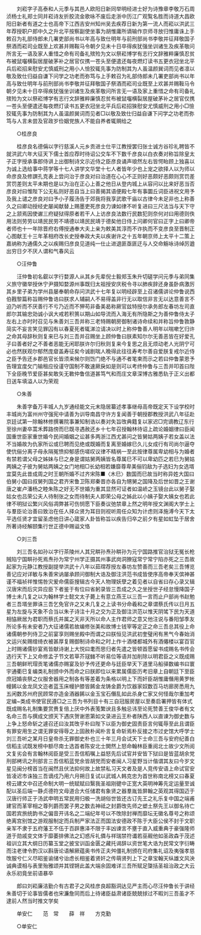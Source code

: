 <!-- { "loadSidebar": true } -->
　　刘崧字子高泰和人元季与其邑人欧阳日新同举明经进士好为诗豫章李敬万石周浈杨士礼郑士同并崧诗友折胶流金歌咏不废后走浙中历江广观覧名胜而诗道大昌欧阳日新者有道之士也高帝下江西吉安州知州吴去疾荐日新为第一流人而崧以洪武三年荐授职户郎中久之升北平按察副使坐事为胡惟庸所谪输作京师寻放归惟庸诛上手敕召为礼部侍郎未几署吏部尚书以年高与致仕明年与前刑部尚书李敬并征拜敬国子祭酒而崧司业既至上欢甚并赐鞍马令朝夕见未十日卒得疾犹强坐训诸生及疾革敬问所言无一语及家人重惜之命有司备礼殡殓为文以祭崧博学有志行文辞雅粹廉慎忍贫布被鼠囓横裂居屋破茅补之居官仅携一苍头至便遣还每夜燃灯读书五更衣冠坐北平兵后崧招来慰安尤慎威刑之用小人憸狡辄先事为防制其为人虽温颜巽词而见者凛以敬及致仕归益自谦下问学之功老而弥笃与上手敕召为礼部侍郎未几署吏部尚书以年高与致仕明年与前刑部尚书李敬并征拜敬国子祭酒而崧司业既至上欢甚并赐鞍马令朝夕见未十日卒得疾犹强坐训诸生及疾革敬问所言无一语及家上重惜之命有司备礼殡殓为文以祭崧博学有志行文辞雅粹廉慎忍贫布被鼠囓横裂居屋破茅补之居官仅携一苍头至便遣还每夜燃灯读书五更衣冠坐北平兵后崧招猍慰安尤慎威刑之用小□憸狡辄先事为防制其为人虽温颜巽词而见者□以敬及致仕归益自谦下问学之功老而弥笃与人言未尝及官政岁俭姻党族人不能自养者辄赒给之 

　　○桂彦良 

　　桂彦良名德偁以字行慈溪人元乡贡进士仕平江教授罢归张士诚方谷珍礼聘皆不就洪武六年大征天下儒士首应荐时待诏公交车不下数千彦良以白衣奏对称旨除皇太子正字授承事郎侍讲上出御制诗文示近侍之臣彦良诵声琅然左右皆愕眙顾上独喜以为诚上选给事中蒋学等十七人讲学文华堂十七人者皆年少也上宠之欲择人以为师以命彦良及修譔孔克表上尝问治于彦良对曰治道在心心不正则好恶颇好恶颇则赏罚差赏罚差则太平未期也是以为治在正心上善之他日从登内城上从容问以比来好恶当否彦良对曰惟陛下公无私则好恶自当上曰善揭其语便殿七年有事圜丘词臣进祝文用予及我上谴之彦良对曰予小子履汤告于郊我将我享武歌干庙以古律今未足非也上称善久之曰卿动授经史屡闻献替上赐墨吏死彦良力谏如律不听复进曰三尺法当与天下守之上颔焉因使谳三府疑狱得原者若干人上访彦良法数行民数犯则奈何对曰用德则佚用法则劳劳以靖民民劳不靖德以靖民民靖于德矣他日侍上问卿何官曰正字上曰卿帝者师也十一年除晋府右傅授通奉大夫上亲为敕美其淳而不诈执而不变彦良至晋制正心图献王十三年革相府改长史授奉政大夫以疾谢许之十五年朝京师上太平十二策上嘉纳称为通儒久之以疾赐归彦良见道纯一仕止进退匪亟匪迂与人交命觞咏诗绰厉遒出穷日夕不厌人谓和气春风云 

　　○汪仲鲁 

　　汪仲鲁初名叡以字行婺源人从其乡先辈倪士毅郑玉朱升切磋学问元季与弟同集义旅守徽举授休宁尹摄知婺源州事既归太祖授安庆税令寻以肺疾辞还身虽卧病激厉其乡里子弟为学州县屡奉朝命存问洪武十七年复以明经辟至上召诸儒讲论仲鲁说西伯戡黎篇称旨赐仲鲁诰曰朕求人辅嗣人不易得盖非行无以取信非言无以达意善言不迫乃听而不厌善行不亏乃近而不狎苟非备美曷称厥官兹特授尔承务郎左春坊左司直郎尔其输忠効诚小讽大戒若积篑以期山如导流而入海无有所隐斯之为善仲鲁侍太子左右上亦时时召见与朱善刘三吾并称三老特赐朝房御制诸诗命续和并称旨仲鲁敦静简实不妄言笑见罪囚有以春夏死者辄涕泣请决以时上称仲鲁善人明年以喘嗽乞归许之命其母辞秋则复来巳与刘三吾并召赐坐上顾仲鲁曰朕素知尔尔无善恶皆在好爱孔子曰善者好之不善者恶能无闲耶朕许尔归秋则复来今复思之且无烦动老人光阴宁可必也然朕观尔郁然庞睂盖寿征矣今诚剧喘人晚得此往往寿考尔善自爱朕复戒尔近侍之臣予告还乡郡邑官长皆须来候尔则饬门绝不与通不者笔柬而示之若曰仲鲁蒙恩予告理宜度攵门输租应役谨守国制不敢速厥戾如是则可以考终仲鲁与三吾并叩首曰陛下全臣晚节爱臣甚矣敢矢无斁仲鲁信道甚笃气和而庄文章深博古雅悉轨于正义出都日送车填溢人以为荣观 

　　○朱善 

　　朱善字备万丰城人九岁通经能文元末隐居纂述孝事继母高帝既定天下设学校时丰城尚为富州州守强宪中请善为训导南昌守许方复闻善于朝授郡教授洪武八年征赴京廷试第一除翰林修撰署院事兼知制诰以奏对失旨攺典籍复以家迟□完谪教辽东行至徐州妻卒蒿禾葬路傍而巳既寻遇赦还乡十七年召授翰林待诏上疏论婚姻律曰臣闻国重世臣家重世婚今民间婚姻之讼甚多两浙江西尤甚问之皆舅姑两姨子若女盖以法不当婚故为仇家所讼或巳聘而见绝或既婚而复离至婚嫁巳久儿女成行有司尚尔逼夺使伉俪分离子母永隔冤愤抑郁感伤嗟叹议律不精祸一至此按律尊属卑幼相与为婚者有禁若谓父母之姊妹与巳之身是谓姑舅两姨皆名尊属巳不可以卑幼匹之若巳为舅姑两姨之子彼为舅姑两姨之女门地相□长幼相若嫌靡尊卑美俪钧敌为子选妇为女选壻宜莫先此昔成周之时王朝所婚不过齐宋陈■〈木巳〉数国而巳故当时称异姓大国曰伯舅小国曰叔舅列国之君齐宋鲁卫陈郑秦晋亦各自为甥舅之国降及后世如晋之王谢唐之崔卢潘杨之睦朱陈之好无不世婚为重其显然可证者如温峤之玉镜台此以舅子娶姑女也吕荣公夫人待制张之女而待制夫人即荣公母之姊此以小姨子娶大姨女也若此律不明狱讼繁兴风俗凋弊甚可伤悯愿下臣奏议弛禁章上然之明年授文渊阁大学士上与羣臣论治善曰致治在任人择众贤为耳目则视听周任众知为计虑则泽施溥今天下太平选任贤才宜留圣虑他日讲心箴家人卦皆称旨以疾告归卒之前夕有星如虹坠于居舍所著诗经解颐集行世正德中赐谥文恪 

　　○刘三吾 

　　刘三吾名如孙以字行茶陵州人其兄畊孙焘孙畊孙为元宁国路推官治狱无冤长枪贼陷宁国畊孙死焉焘孙为常宁州学正摄其州事武岗洞獠寇常宁常宁陷亦死之三吾故起家为元静江教授副提举洪武十八年以茹瑺荐授左春坊左赞善而三吾老矣三吾博览善记应对详敏与朱善宋讷屡承顾问御制大诰及御注洪范书成皆使序高帝奉天傧神甚谨不福祯祥惟惕咎灾爰命儒臣搜辑古今天人物理妖孽之着见者以自省曰存心录又辑汉唐宋而后灾异应臣下者鉴于有位曰省躬录皆三吾成之久之坐授世子经怠慢降国子博士未几复之以为翰林学士懿文太子薨上有意立燕王以三吾一言而止户部尚书赵勉者三吾壻坐罪诛三吾乞免官许之又未几复之上读书分命羲和之章谓蔡氏传以日月五星为左旋与天象不合当以朱子诗注十月之交为正及御注洪范以惟天阴骘下民为天道相恊厥居为君职而蔡氏并属之天非天所以命人主作君师之意又他注说与番阳邹季友所论多有未安者乃大征诸儒若故编修张美和故博士钱宰等定正之命三吾总其役上命诸儒朝参列侍卫之前宴享则赐坐殿中而谓之曰朕恒见洪武初奎璧闲有黑气今春始消文运兴矣赐缯绮衣被甚厚复赐御制诗命和之时上作十酒楼都城外有酒僊楼以宴百官上时赐诸儒钞宴焉皆献诗谢上大悦曰耄而思归者先遣之皆顿首愿留书成赐名书传会选行天下上又命修孟子节文若草芥冦雠不听易位等语并加削除以明君臣之义既成赐三吾朝鲜玳瑁贡笔诸儒亦赐宴及钞予传还更命与廷臣举天下道里马船驿数编书曰寰宇通衢巳复编类礼制颁中外而命之曰朕即位以来累属儒臣历考旧章上自朝廷下至臣庶冠婚丧祭之仪服舍器用之制各有等差着为条格以明上下而奸臣胡惟庸僭用黄罗帐幔餙以金龙凤文迩者蓝玉床幔护膝皆餙金龙铸金爵为饮器家奴数百马坊廊房悉用九五闲数苏州府民顾常亦造金酒器餙以金玉宝石僭乱如此杀身亡家又何怪哉尔重加考定编~类成书使官民遵□之三吾为书列目十有三自冠服房屋以至奏启署押皆有体式既成赐名礼制集要赏赉复倍上厌中外表笺繁谀且多触忌讳至论死赞善王俊华者有文名命三吾与撰成文颁天下遇庆贺谢恩第如文录进云王朴者陕西人以直谏为御史数与上争上怒命斩之遽召还曰汝其攺乎朴曰陛下以臣为御史固责臣言何辄辱至此且谓臣有罪安用生之谓无罪安得辱之上固赦朴闻朴言复命斩焉朴反接之市过史馆大呼学士刘三吾听之某月日皇帝杀无罪御史朴也三十年三月会试天下士命三吾与安府纪善白信稻主试既发榜中额尽南士选首者陈安北士閧然上怒命翰林臣重阅北士故少文所阅文复劣会有言翰林阅臣是受三吾信稻嘱上益怒先后试官并安皆下狱曰是皆蓝胡余党刑部栲讯之刑部言三吾信稻蓝党余皆胡党而安者闽人习星野当计偕谓其友曰今岁文星见闽分榜首当在闽然且伏法抑何故上故禁私习天文者及是人竞传安语上命试官安皆凌迟市诛独三吾谪戍乃用六月朔日复试以武城人韩克忠为首世称南北榜又曰春夏榜云建文中召还命制大明一统赋赋曰繄我圣祖刚徤中正宽大英明神筹先定运量至诚配以圣后端一静贞德符文母道合大任储君有象贤之器羣胤皆屏翰之英观其得国迈于汉唐行师正于汤武申明五常民用归极一洗胡俗世皆还古订先王之礼乐复中国之端甫建官而革宰相之尊列爵而罢子男之数去神祗之封爵攺先师之塑土祭先王以御名待亡国若宾旅统韵书之偏音开讳名之二端纪年号以不攺除封禅而靡坛无徽名尊号之称颂绝离宫别馆之游观服制定而兵制严家法正而国法安德政不陈于大臣公侯不封于文职亲军不隶于五府藩王不伍于百辟惠泽不限于丰凶谏言不壅于直入威重典于豪强隆师道于勋戚变文体于靡萎排佛法之幻惑斥礼僲与祥瑞禁符谶若巫觋他如圣政森于茂述祖训立其大纲日历纂玉堂之披宝训函金匮之藏托谒辞以资世笔大诰为民常文字衍畴而注老律令酌汉以斟唐论语解厥蕴奥书传正夫舛僵礼制颁在司府集礼诏及夷强孝慈攺服兮仁义尽昭鉴谕储兮诒虑长相鉴着贤奸之传萌贤列上下之章宝翰天纵雄文风泱诚典谟相与表里殆雅颂并其铿锵此盖大端余固难详三吾所赋足櫽括圣祖治政之大云永乐初竟坐前语暴卒 

　　郎曰刘崧廉洁勤介有古君子之风桂彦良超豁洞达见严主而心尽汪仲鲁长于讲经朱善切于论事皆儒者也宋濂詹同而后上待诸臣益肃诸臣兢兢捄过不暇刘三吾虽才不逮前人然当时推文学矣 

　　单安仁　　范　常　　薛　祥　　方克勤 

　　○单安仁 

